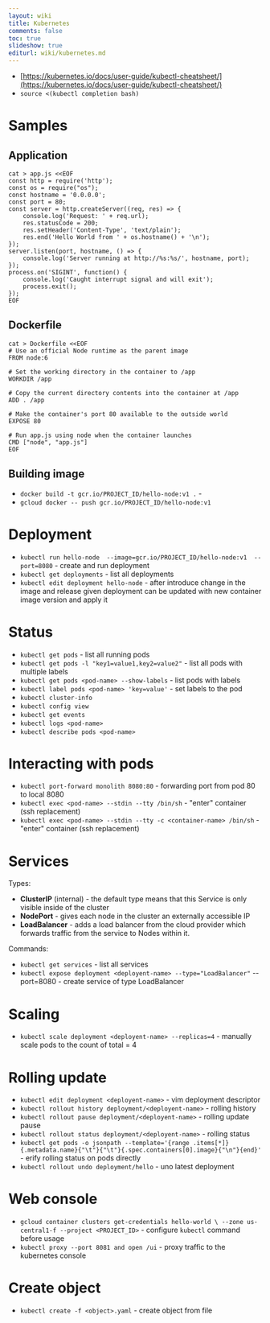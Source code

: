 ```yaml
---
layout: wiki
title: Kubernetes
comments: false
toc: true
slideshow: true
editurl: wiki/kubernetes.md
---
```


* [https://kubernetes.io/docs/user-guide/kubectl-cheatsheet/](https://kubernetes.io/docs/user-guide/kubectl-cheatsheet/)
* `source <(kubectl completion bash)`

# Samples

## Application

```
cat > app.js <<EOF
const http = require('http');
const os = require("os");
const hostname = '0.0.0.0';
const port = 80;
const server = http.createServer((req, res) => {
    console.log('Request: ' + req.url);
    res.statusCode = 200;
    res.setHeader('Content-Type', 'text/plain');
    res.end('Hello World from ' + os.hostname() + '\n');
});
server.listen(port, hostname, () => {
    console.log('Server running at http://%s:%s/', hostname, port);
});
process.on('SIGINT', function() {
    console.log('Caught interrupt signal and will exit');
    process.exit();
});
EOF
```

## Dockerfile

```
cat > Dockerfile <<EOF
# Use an official Node runtime as the parent image
FROM node:6

# Set the working directory in the container to /app
WORKDIR /app

# Copy the current directory contents into the container at /app
ADD . /app

# Make the container's port 80 available to the outside world
EXPOSE 80

# Run app.js using node when the container launches
CMD ["node", "app.js"]
EOF
```

## Building image
* `docker build -t gcr.io/PROJECT_ID/hello-node:v1 .` - 
* `gcloud docker -- push gcr.io/PROJECT_ID/hello-node:v1`

# Deployment
* `kubectl run hello-node 
    --image=gcr.io/PROJECT_ID/hello-node:v1 
    --port=8080` - create and run deployment
* `kubectl get deployments` - list all deployments
* `kubectl edit deployment hello-node` - after introduce change in the image and release given deployment can be updated with new container image version and apply it

# Status
* `kubectl get pods` - list all running pods
* `kubectl get pods -l "key1=value1,key2=value2"` - list all pods with multiple labels
* `kubectl get pods <pod-name> --show-labels` - list pods with labels
* `kubectl label pods <pod-name> 'key=value'` - set labels to the pod
* `kubectl cluster-info`
* `kubectl config view`
* `kubectl get events`
* `kubectl logs <pod-name>`
* `kubectl describe pods <pod-name>`

# Interacting with pods
* `kubectl port-forward monolith 8080:80` - forwarding port from pod 80 to local 8080
* `kubectl exec <pod-name> --stdin --tty /bin/sh` - "enter" container (ssh replacement)
* `kubectl exec <pod-name> --stdin --tty -c <container-name> /bin/sh` - "enter" container (ssh replacement)


# Services

Types:
* **ClusterIP** (internal) - the default type means that this Service is only visible inside of the cluster
* **NodePort** - gives each node in the cluster an externally accessible IP
* **LoadBalancer** - adds a load balancer from the cloud provider which forwards traffic from the service to Nodes within it.

Commands:
* `kubectl get services` - list all services
* `kubectl expose deployment <deployent-name> --type="LoadBalancer"` --port=8080 - create service of type LoadBalancer

# Scaling
* `kubectl scale deployment <deployent-name> --replicas=4` - manually scale pods to the count of total = 4

# Rolling update
* `kubectl edit deployment <deployent-name>` - vim deployment descriptor
* `kubectl rollout history deployment/<deployent-name>` - rolling history
* `kubectl rollout pause deployment/<deployent-name>` - rolling update pause
* `kubectl rollout status deployment/<deployent-name>` - rolling status
* `kubectl get pods -o jsonpath --template='{range .items[*]}{.metadata.name}{"\t"}{"\t"}{.spec.containers[0].image}{"\n"}{end}'` - erify rolling status on pods directly
* `kubectl rollout undo deployment/hello` - uno latest deployment


# Web console
* `gcloud container clusters get-credentials hello-world \
    --zone us-central1-f --project <PROJECT_ID>` - configure `kubectl` command before usage
* `kubectl proxy --port 8081 and open /ui` - proxy traffic to the kubernetes console

# Create object
* `kubectl create -f <object>.yaml` - create object from file

